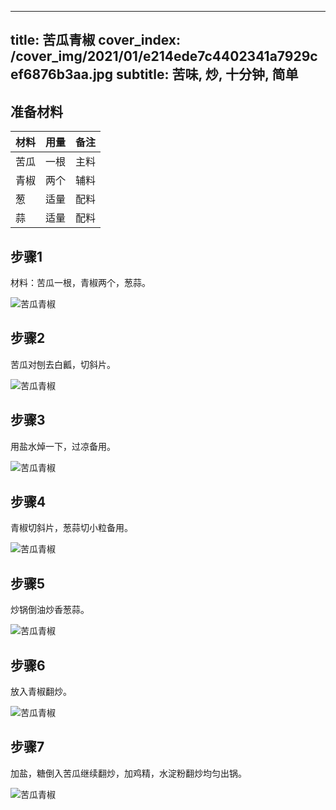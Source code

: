 
---
title: 苦瓜青椒
cover_index: /cover_img/2021/01/e214ede7c4402341a7929cef6876b3aa.jpg
subtitle: 苦味, 炒, 十分钟, 简单
---

## 准备材料

| 材料     | 用量 | 备注|
| ------- | ----- | --- |
| 苦瓜 | 一根| 主料 |
| 青椒 | 两个| 辅料 |
| 葱 | 适量| 配料 |
| 蒜 | 适量| 配料 |

## 步骤1

材料：苦瓜一根，青椒两个，葱蒜。

![苦瓜青椒](https://i8.meishichina.com/attachment/recipe/201010/201010091502218.jpg?x-oss-process=style/p320) 

## 步骤2

苦瓜对刨去白瓤，切斜片。

![苦瓜青椒](https://i8.meishichina.com/attachment/recipe/201010/201010091502332.jpg?x-oss-process=style/p320) 

## 步骤3

用盐水焯一下，过凉备用。

![苦瓜青椒](https://i8.meishichina.com/attachment/recipe/201010/201010091502450.jpg?x-oss-process=style/p320) 

## 步骤4

青椒切斜片，葱蒜切小粒备用。

![苦瓜青椒](https://i8.meishichina.com/attachment/recipe/201010/201010091503186.jpg?x-oss-process=style/p320) 

## 步骤5

炒锅倒油炒香葱蒜。

![苦瓜青椒](https://i8.meishichina.com/attachment/recipe/201010/201010091503405.jpg?x-oss-process=style/p320) 

## 步骤6

放入青椒翻炒。

![苦瓜青椒](https://i8.meishichina.com/attachment/recipe/201010/201010091503473.jpg?x-oss-process=style/p320) 

## 步骤7

加盐，糖倒入苦瓜继续翻炒，加鸡精，水淀粉翻炒均匀出锅。

![苦瓜青椒](https://i8.meishichina.com/attachment/recipe/201010/201010091504012.jpg?x-oss-process=style/p320) 

